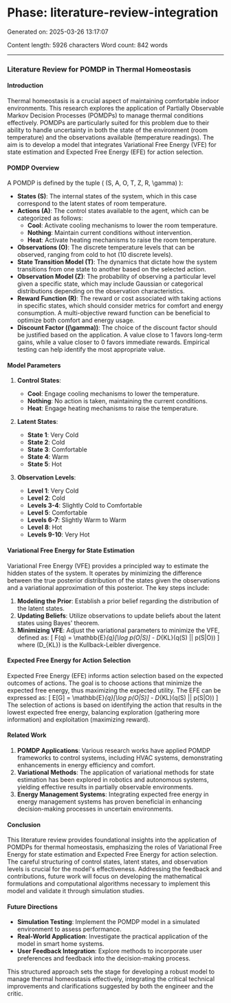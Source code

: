 # Phase: literature-review-integration

Generated on: 2025-03-26 13:17:07

Content length: 5926 characters
Word count: 842 words

---

### Literature Review for POMDP in Thermal Homeostasis

#### Introduction
Thermal homeostasis is a crucial aspect of maintaining comfortable indoor environments. This research explores the application of Partially Observable Markov Decision Processes (POMDPs) to manage thermal conditions effectively. POMDPs are particularly suited for this problem due to their ability to handle uncertainty in both the state of the environment (room temperature) and the observations available (temperature readings). The aim is to develop a model that integrates Variational Free Energy (VFE) for state estimation and Expected Free Energy (EFE) for action selection.

#### POMDP Overview
A POMDP is defined by the tuple \( (S, A, O, T, Z, R, \gamma) \):
- **States (S)**: The internal states of the system, which in this case correspond to the latent states of room temperature.
- **Actions (A)**: The control states available to the agent, which can be categorized as follows:
  - **Cool**: Activate cooling mechanisms to lower the room temperature.
  - **Nothing**: Maintain current conditions without intervention.
  - **Heat**: Activate heating mechanisms to raise the room temperature.
- **Observations (O)**: The discrete temperature levels that can be observed, ranging from cold to hot (10 discrete levels).
- **State Transition Model (T)**: The dynamics that dictate how the system transitions from one state to another based on the selected action.
- **Observation Model (Z)**: The probability of observing a particular level given a specific state, which may include Gaussian or categorical distributions depending on the observation characteristics.
- **Reward Function (R)**: The reward or cost associated with taking actions in specific states, which should consider metrics for comfort and energy consumption. A multi-objective reward function can be beneficial to optimize both comfort and energy usage.
- **Discount Factor (\(\gamma\))**: The choice of the discount factor should be justified based on the application. A value close to 1 favors long-term gains, while a value closer to 0 favors immediate rewards. Empirical testing can help identify the most appropriate value.

#### Model Parameters
1. **Control States**: 
   - **Cool**: Engage cooling mechanisms to lower the temperature.
   - **Nothing**: No action is taken, maintaining the current conditions.
   - **Heat**: Engage heating mechanisms to raise the temperature.

2. **Latent States**: 
   - **State 1**: Very Cold
   - **State 2**: Cold
   - **State 3**: Comfortable
   - **State 4**: Warm
   - **State 5**: Hot

3. **Observation Levels**:
   - **Level 1**: Very Cold
   - **Level 2**: Cold
   - **Levels 3-4**: Slightly Cold to Comfortable
   - **Level 5**: Comfortable
   - **Levels 6-7**: Slightly Warm to Warm
   - **Level 8**: Hot
   - **Levels 9-10**: Very Hot

#### Variational Free Energy for State Estimation
Variational Free Energy (VFE) provides a principled way to estimate the hidden states of the system. It operates by minimizing the difference between the true posterior distribution of the states given the observations and a variational approximation of this posterior. The key steps include:
1. **Modeling the Prior**: Establish a prior belief regarding the distribution of the latent states.
2. **Updating Beliefs**: Utilize observations to update beliefs about the latent states using Bayes' theorem.
3. **Minimizing VFE**: Adjust the variational parameters to minimize the VFE, defined as:
   \[
   F(q) = \mathbb{E}_{q}[\log p(O|S)] - D_{KL}(q(S) || p(S|O))
   \]
   where \(D_{KL}\) is the Kullback-Leibler divergence.

#### Expected Free Energy for Action Selection
Expected Free Energy (EFE) informs action selection based on the expected outcomes of actions. The goal is to choose actions that minimize the expected free energy, thus maximizing the expected utility. The EFE can be expressed as:
\[
E[G] = \mathbb{E}_{q}[\log p(O|S)] - D_{KL}(q(S) || p(S|O))
\]
The selection of actions is based on identifying the action that results in the lowest expected free energy, balancing exploration (gathering more information) and exploitation (maximizing reward).

#### Related Work
1. **POMDP Applications**: Various research works have applied POMDP frameworks to control systems, including HVAC systems, demonstrating enhancements in energy efficiency and comfort.
2. **Variational Methods**: The application of variational methods for state estimation has been explored in robotics and autonomous systems, yielding effective results in partially observable environments.
3. **Energy Management Systems**: Integrating expected free energy in energy management systems has proven beneficial in enhancing decision-making processes in uncertain environments.

#### Conclusion
This literature review provides foundational insights into the application of POMDPs for thermal homeostasis, emphasizing the roles of Variational Free Energy for state estimation and Expected Free Energy for action selection. The careful structuring of control states, latent states, and observation levels is crucial for the model's effectiveness. Addressing the feedback and contributions, future work will focus on developing the mathematical formulations and computational algorithms necessary to implement this model and validate it through simulation studies.

#### Future Directions
- **Simulation Testing**: Implement the POMDP model in a simulated environment to assess performance.
- **Real-World Application**: Investigate the practical application of the model in smart home systems.
- **User Feedback Integration**: Explore methods to incorporate user preferences and feedback into the decision-making process.

This structured approach sets the stage for developing a robust model to manage thermal homeostasis effectively, integrating the critical technical improvements and clarifications suggested by both the engineer and the critic.